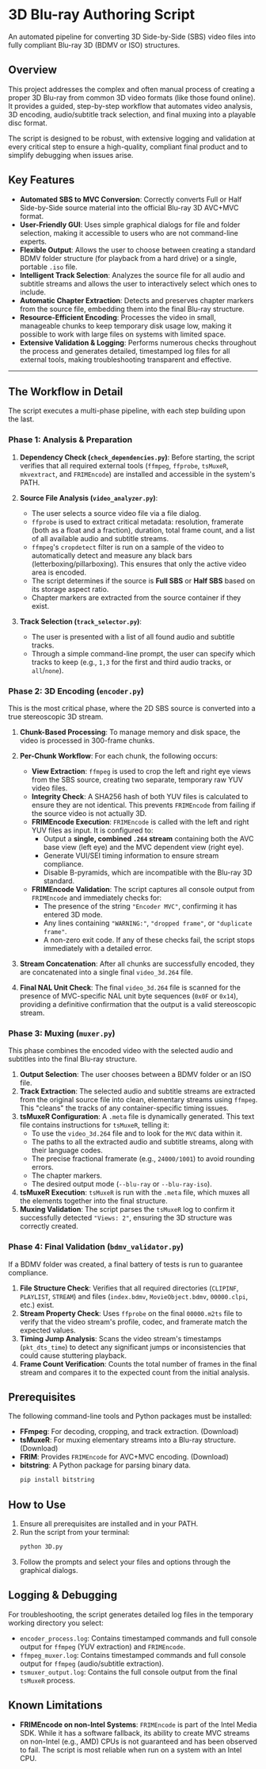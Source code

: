 # 3D Blu-ray Authoring Script

An automated pipeline for converting 3D Side-by-Side (SBS) video files into fully compliant Blu-ray 3D (BDMV or ISO) structures.

## Overview

This project addresses the complex and often manual process of creating a proper 3D Blu-ray from common 3D video formats (like those found online). It provides a guided, step-by-step workflow that automates video analysis, 3D encoding, audio/subtitle track selection, and final muxing into a playable disc format.

The script is designed to be robust, with extensive logging and validation at every critical step to ensure a high-quality, compliant final product and to simplify debugging when issues arise.

## Key Features

- **Automated SBS to MVC Conversion**: Correctly converts Full or Half Side-by-Side source material into the official Blu-ray 3D AVC+MVC format.
- **User-Friendly GUI**: Uses simple graphical dialogs for file and folder selection, making it accessible to users who are not command-line experts.
- **Flexible Output**: Allows the user to choose between creating a standard BDMV folder structure (for playback from a hard drive) or a single, portable `.iso` file.
- **Intelligent Track Selection**: Analyzes the source file for all audio and subtitle streams and allows the user to interactively select which ones to include.
- **Automatic Chapter Extraction**: Detects and preserves chapter markers from the source file, embedding them into the final Blu-ray structure.
- **Resource-Efficient Encoding**: Processes the video in small, manageable chunks to keep temporary disk usage low, making it possible to work with large files on systems with limited space.
- **Extensive Validation & Logging**: Performs numerous checks throughout the process and generates detailed, timestamped log files for all external tools, making troubleshooting transparent and effective.

---

## The Workflow in Detail

The script executes a multi-phase pipeline, with each step building upon the last.

### Phase 1: Analysis & Preparation

1.  **Dependency Check (`check_dependencies.py`)**: Before starting, the script verifies that all required external tools (`ffmpeg`, `ffprobe`, `tsMuxeR`, `mkvextract`, and `FRIMEncode`) are installed and accessible in the system's PATH.

2.  **Source File Analysis (`video_analyzer.py`)**:
    - The user selects a source video file via a file dialog.
    - `ffprobe` is used to extract critical metadata: resolution, framerate (both as a float and a fraction), duration, total frame count, and a list of all available audio and subtitle streams.
    - `ffmpeg`'s `cropdetect` filter is run on a sample of the video to automatically detect and measure any black bars (letterboxing/pillarboxing). This ensures that only the active video area is encoded.
    - The script determines if the source is **Full SBS** or **Half SBS** based on its storage aspect ratio.
    - Chapter markers are extracted from the source container if they exist.

3.  **Track Selection (`track_selector.py`)**:
    - The user is presented with a list of all found audio and subtitle tracks.
    - Through a simple command-line prompt, the user can specify which tracks to keep (e.g., `1,3` for the first and third audio tracks, or `all`/`none`).

### Phase 2: 3D Encoding (`encoder.py`)

This is the most critical phase, where the 2D SBS source is converted into a true stereoscopic 3D stream.

1.  **Chunk-Based Processing**: To manage memory and disk space, the video is processed in 300-frame chunks.

2.  **Per-Chunk Workflow**: For each chunk, the following occurs:
    - **View Extraction**: `ffmpeg` is used to crop the left and right eye views from the SBS source, creating two separate, temporary raw YUV video files.
    - **Integrity Check**: A SHA256 hash of both YUV files is calculated to ensure they are not identical. This prevents `FRIMEncode` from failing if the source video is not actually 3D.
    - **FRIMEncode Execution**: `FRIMEncode` is called with the left and right YUV files as input. It is configured to:
        - Output a **single, combined `.264` stream** containing both the AVC base view (left eye) and the MVC dependent view (right eye).
        - Generate VUI/SEI timing information to ensure stream compliance.
        - Disable B-pyramids, which are incompatible with the Blu-ray 3D standard.
    - **FRIMEncode Validation**: The script captures all console output from `FRIMEncode` and immediately checks for:
        - The presence of the string `"Encoder MVC"`, confirming it has entered 3D mode.
        - Any lines containing `"WARNING:"`, `"dropped frame"`, or `"duplicate frame"`.
        - A non-zero exit code.
        If any of these checks fail, the script stops immediately with a detailed error.

3.  **Stream Concatenation**: After all chunks are successfully encoded, they are concatenated into a single final `video_3d.264` file.

4.  **Final NAL Unit Check**: The final `video_3d.264` file is scanned for the presence of MVC-specific NAL unit byte sequences (`0x0F` or `0x14`), providing a definitive confirmation that the output is a valid stereoscopic stream.

### Phase 3: Muxing (`muxer.py`)

This phase combines the encoded video with the selected audio and subtitles into the final Blu-ray structure.

1.  **Output Selection**: The user chooses between a BDMV folder or an ISO file.
2.  **Track Extraction**: The selected audio and subtitle streams are extracted from the original source file into clean, elementary streams using `ffmpeg`. This "cleans" the tracks of any container-specific timing issues.
3.  **tsMuxeR Configuration**: A `.meta` file is dynamically generated. This text file contains instructions for `tsMuxeR`, telling it:
    - To use the `video_3d.264` file and to look for the `MVC` data within it.
    - The paths to all the extracted audio and subtitle streams, along with their language codes.
    - The precise fractional framerate (e.g., `24000/1001`) to avoid rounding errors.
    - The chapter markers.
    - The desired output mode (`--blu-ray` or `--blu-ray-iso`).
4.  **tsMuxeR Execution**: `tsMuxeR` is run with the `.meta` file, which muxes all the elements together into the final structure.
5.  **Muxing Validation**: The script parses the `tsMuxeR` log to confirm it successfully detected `"Views: 2"`, ensuring the 3D structure was correctly created.

### Phase 4: Final Validation (`bdmv_validator.py`)

If a BDMV folder was created, a final battery of tests is run to guarantee compliance.

1.  **File Structure Check**: Verifies that all required directories (`CLIPINF`, `PLAYLIST`, `STREAM`) and files (`index.bdmv`, `MovieObject.bdmv`, `00000.clpi`, etc.) exist.
2.  **Stream Property Check**: Uses `ffprobe` on the final `00000.m2ts` file to verify that the video stream's profile, codec, and framerate match the expected values.
3.  **Timing Jump Analysis**: Scans the video stream's timestamps (`pkt_dts_time`) to detect any significant jumps or inconsistencies that could cause stuttering playback.
4.  **Frame Count Verification**: Counts the total number of frames in the final stream and compares it to the expected count from the initial analysis.

## Prerequisites

The following command-line tools and Python packages must be installed:

- **FFmpeg**: For decoding, cropping, and track extraction. (Download)
- **tsMuxeR**: For muxing elementary streams into a Blu-ray structure. (Download)
- **FRIM**: Provides `FRIMEncode` for AVC+MVC encoding. (Download)
- **bitstring**: A Python package for parsing binary data.
  ```bash
  pip install bitstring
  ```

## How to Use

1.  Ensure all prerequisites are installed and in your PATH.
2.  Run the script from your terminal:
    ```bash
    python 3D.py
    ```
3.  Follow the prompts and select your files and options through the graphical dialogs.

## Logging & Debugging

For troubleshooting, the script generates detailed log files in the temporary working directory you select:

- `encoder_process.log`: Contains timestamped commands and full console output for `ffmpeg` (YUV extraction) and `FRIMEncode`.
- `ffmpeg_muxer.log`: Contains timestamped commands and full console output for `ffmpeg` (audio/subtitle extraction).
- `tsmuxer_output.log`: Contains the full console output from the final `tsMuxeR` process.

## Known Limitations

- **FRIMEncode on non-Intel Systems**: `FRIMEncode` is part of the Intel Media SDK. While it has a software fallback, its ability to create MVC streams on non-Intel (e.g., AMD) CPUs is not guaranteed and has been observed to fail. The script is most reliable when run on a system with an Intel CPU.